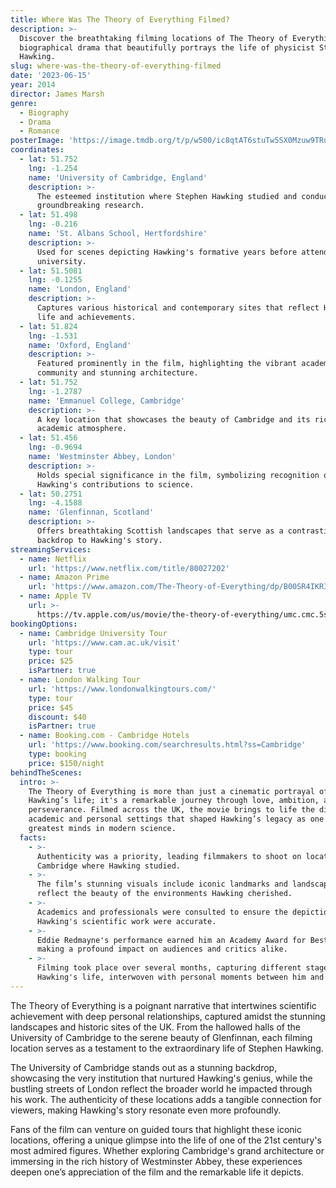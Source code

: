 ```yaml
---
title: Where Was The Theory of Everything Filmed?
description: >-
  Discover the breathtaking filming locations of The Theory of Everything, a
  biographical drama that beautifully portrays the life of physicist Stephen
  Hawking.
slug: where-was-the-theory-of-everything-filmed
date: '2023-06-15'
year: 2014
director: James Marsh
genre:
  - Biography
  - Drama
  - Romance
posterImage: 'https://image.tmdb.org/t/p/w500/ic8qtAT6stuTw5SX0Mzuw9TRu45.jpg'
coordinates:
  - lat: 51.752
    lng: -1.254
    name: 'University of Cambridge, England'
    description: >-
      The esteemed institution where Stephen Hawking studied and conducted his
      groundbreaking research.
  - lat: 51.498
    lng: -0.216
    name: 'St. Albans School, Hertfordshire'
    description: >-
      Used for scenes depicting Hawking's formative years before attending
      university.
  - lat: 51.5081
    lng: -0.1255
    name: 'London, England'
    description: >-
      Captures various historical and contemporary sites that reflect Hawking’s
      life and achievements.
  - lat: 51.824
    lng: -1.531
    name: 'Oxford, England'
    description: >-
      Featured prominently in the film, highlighting the vibrant academic
      community and stunning architecture.
  - lat: 51.752
    lng: -1.2787
    name: 'Emmanuel College, Cambridge'
    description: >-
      A key location that showcases the beauty of Cambridge and its rich
      academic atmosphere.
  - lat: 51.456
    lng: -0.9694
    name: 'Westminster Abbey, London'
    description: >-
      Holds special significance in the film, symbolizing recognition of
      Hawking's contributions to science.
  - lat: 50.2751
    lng: -4.1588
    name: 'Glenfinnan, Scotland'
    description: >-
      Offers breathtaking Scottish landscapes that serve as a contrasting
      backdrop to Hawking's story.
streamingServices:
  - name: Netflix
    url: 'https://www.netflix.com/title/80027202'
  - name: Amazon Prime
    url: 'https://www.amazon.com/The-Theory-of-Everything/dp/B00SR4IKRI'
  - name: Apple TV
    url: >-
      https://tv.apple.com/us/movie/the-theory-of-everything/umc.cmc.5sqf4x5g4ls4xf7mjz0v64r0
bookingOptions:
  - name: Cambridge University Tour
    url: 'https://www.cam.ac.uk/visit'
    type: tour
    price: $25
    isPartner: true
  - name: London Walking Tour
    url: 'https://www.londonwalkingtours.com/'
    type: tour
    price: $45
    discount: $40
    isPartner: true
  - name: Booking.com - Cambridge Hotels
    url: 'https://www.booking.com/searchresults.html?ss=Cambridge'
    type: booking
    price: $150/night
behindTheScenes:
  intro: >-
    The Theory of Everything is more than just a cinematic portrayal of Stephen
    Hawking’s life; it's a remarkable journey through love, ambition, and
    perseverance. Filmed across the UK, the movie brings to life the distinctive
    academic and personal settings that shaped Hawking’s legacy as one of the
    greatest minds in modern science.
  facts:
    - >-
      Authenticity was a priority, leading filmmakers to shoot on location in
      Cambridge where Hawking studied.
    - >-
      The film’s stunning visuals include iconic landmarks and landscapes that
      reflect the beauty of the environments Hawking cherished.
    - >-
      Academics and professionals were consulted to ensure the depictions of
      Hawking's scientific work were accurate.
    - >-
      Eddie Redmayne's performance earned him an Academy Award for Best Actor,
      making a profound impact on audiences and critics alike.
    - >-
      Filming took place over several months, capturing different stages of
      Hawking's life, interwoven with personal moments between him and Jane.
---
```


<TheoryOfEverythingGuide />

The Theory of Everything is a poignant narrative that intertwines scientific achievement with deep personal relationships, captured amidst the stunning landscapes and historic sites of the UK. From the hallowed halls of the University of Cambridge to the serene beauty of Glenfinnan, each filming location serves as a testament to the extraordinary life of Stephen Hawking.

The University of Cambridge stands out as a stunning backdrop, showcasing the very institution that nurtured Hawking's genius, while the bustling streets of London reflect the broader world he impacted through his work. The authenticity of these locations adds a tangible connection for viewers, making Hawking's story resonate even more profoundly.

Fans of the film can venture on guided tours that highlight these iconic locations, offering a unique glimpse into the life of one of the 21st century's most admired figures. Whether exploring Cambridge's grand architecture or immersing in the rich history of Westminster Abbey, these experiences deepen one’s appreciation of the film and the remarkable life it depicts.
